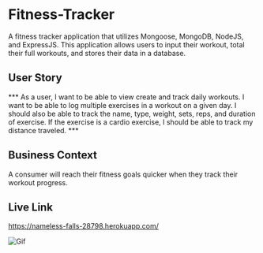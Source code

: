 # Fitness-Tracker

A fitness tracker application that utilizes Mongoose, MongoDB, NodeJS, and ExpressJS.  This application allows users to input their workout, total their full workouts, and stores their data in a database.   

## User Story

*** As a user, I want to be able to view create and track daily workouts. I want to be able to log multiple exercises in a workout on a given day. I should also be able to track the name, type, weight, sets, reps, and duration of exercise. If the exercise is a cardio exercise, I should be able to track my distance traveled. ***

## Business Context

A consumer will reach their fitness goals quicker when they track their workout progress.

## Live Link

https://nameless-falls-28798.herokuapp.com/

![Gif](assets/fitnesstracker.gif)

